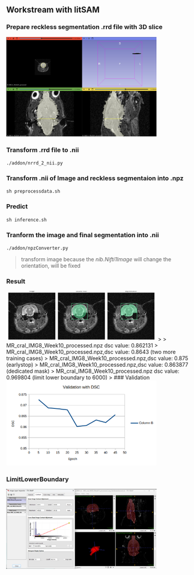 ## Workstream with litSAM

### Prepare reckless segmentation .rrd file with 3D slice
<img src="asset/img1.png" width="400" alt="3D slicer">

### Transform .rrd file to .nii
```
./addon/nrrd_2_nii.py
```

### Transform .nii of Image and reckless segmentaion into .npz
```
sh preprocessdata.sh
```

### Predict
```
sh inference.sh
```

### Tranform the image and final segmentation into .nii
```
./addon/npzConverter.py
```
> transform image because the *nib.Nifti1Image* will change the orientation, will be fixed


### Result
<img src="asset/MR_cral_IMG8_Week10_processed.png" width="400" alt="result">
>
> MR_cral_IMG8_Week10_processed.npz dsc value: 0.862131
> MR_cral_IMG8_Week10_processed.npz,dsc value: 0.8643 (two more training cases)
> MR_cral_IMG8_Week10_processed.npz,dsc value: 0.875 (earlystop)
> MR_cral_IMG8_Week10_processed.npz,dsc value: 0.863877 (dedicated mask)
> MR_cral_IMG8_Week10_processed.npz dsc value: 0.969804 (limit lower boundary to 6000)
>
### Validation
<img src="asset/img2.png" width="400" alt="validation">


### LimitLowerBoundary
<img src="asset/img4.png" width="400" alt="validation">

